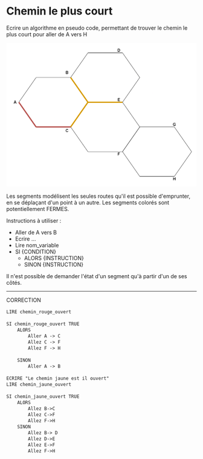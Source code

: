 # Chemin le plus court

Ecrire un algorithme en pseudo code, permettant de trouver le chemin le plus court pour aller de A vers H

![find path exercise](./findpath.png "FindPath")

Les segments modélisent les seules routes qu'il est possible d'emprunter, en se déplaçant d'un point à un autre. Les segments colorés sont potentiellement FERMES.

Instructions à utiliser :
 - Aller de A vers B
 - Ecrire ...
 - Lire nom_variable
 - SI {CONDITION}
    - ALORS {INSTRUCTION}
    - SINON {INSTRUCTION}

Il n'est possible de demander l'état d'un segment qu'à partir d'un de ses côtés.

---

CORRECTION
```
LIRE chemin_rouge_ouvert

SI chemin_rouge_ouvert TRUE
    ALORS
        Aller A -> C
        Allez C -> F
        Allez F -> H

    SINON
        Aller A -> B

ECRIRE "Le chemin jaune est il ouvert"
LIRE chemin_jaune_ouvert

SI chemin_jaune_ouvert TRUE
    ALORS
        Allez B->C 
        Allez C->F
        Allez F->H
    SINON
        Allez B-> D
        Allez D->E
        Allez E->F
        Allez F->H
```